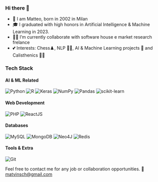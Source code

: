 ### Hi there 👋

- 👀 I am Matteo, born in 2002 in Milan
- 🎓 I graduated with high honors in Artificial Intelligence & Machine Learning in 2023.
- 🧑‍💼 I’m currently collaborate with software house e market research frelance 
- 💕 Interests: Chess♟️, NLP 🤖💬, AI & Machine Learning projects 🚀 and Calisthenics 🏋️‍♂️

### Tech Stack
#### AI & ML Related
![Python](https://img.shields.io/badge/python-3670A0?style=for-the-badge&logo=python&logoColor=ffdd54)
![R](https://img.shields.io/badge/r-%23276DC3.svg?style=for-the-badge&logo=r&logoColor=white)
![Keras](https://img.shields.io/badge/Keras-%23D00000.svg?style=for-the-badge&logo=Keras&logoColor=white)
![NumPy](https://img.shields.io/badge/numpy-%23013243.svg?style=for-the-badge&logo=numpy&logoColor=white)
![Pandas](https://img.shields.io/badge/pandas-%23150458.svg?style=for-the-badge&logo=pandas&logoColor=white)
![scikit-learn](https://img.shields.io/badge/scikit--learn-%23F7931E.svg?style=for-the-badge&logo=scikit-learn&logoColor=white)

#### Web Development
![PHP](https://img.shields.io/badge/php-%23777BB4.svg?style=for-the-badge&logo=php&logoColor=white)
![ReactJS](https://shields.io/badge/react-black?logo=react&style=for-the-badge)

#### Databases
![MySQL](https://img.shields.io/badge/mysql-%2300f.svg?style=for-the-badge&logo=mysql&logoColor=white)
![MongoDB](https://img.shields.io/badge/MongoDB-%234ea94b.svg?style=for-the-badge&logo=mongodb&logoColor=white)
![Neo4J](https://img.shields.io/badge/Neo4j-008CC1?style=for-the-badge&logo=neo4j&logoColor=white)
![Redis](https://img.shields.io/badge/redis-%23DD0031.svg?style=for-the-badge&logo=redis&logoColor=white)
#### Tools & Extra

![Git](https://img.shields.io/badge/git-%23F05033.svg?style=for-the-badge&logo=git&logoColor=white)


Feel free to contact me for any job or collaboration opportunities. 📩 matvinsch@gmail.com
